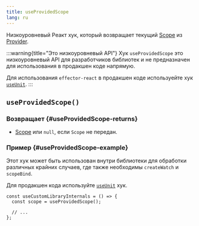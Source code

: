 ```yaml
---
title: useProvidedScope
lang: ru
---
```


Низкоуровневый Реакт хук, который возвращает текущий [Scope](/ru/api/effector/Scope) из [Provider](/ru/api/effector-react/Provider).

:::warning{title="Это низкоуровневый API"}
Хук `useProvidedScope` это низкоуровневый API для разработчиков библиотек и не предназначен для использования в продакшен коде напрямую.

Для использования `effector-react` в продакшен коде используейте хук [`useUnit`](/ru/api/effector-react/useUnit).
:::

## `useProvidedScope()`

### Возвращает {#useProvidedScope-returns}

- [Scope](/ru/api/effector/Scope) или `null`, если `Scope` не передан.

### Пример {#useProvidedScope-example}
Этот хук может быть использован внутри библиотеки для обработки различных крайних случаев, где также необходимы `createWatch` и `scopeBind`.

Для продакшен кода используйте [`useUnit`](/ru/api/effector-react/useUnit) хук.

```tsx
const useCustomLibraryInternals = () => {
  const scope = useProvidedScope();

  // ...
};
```
